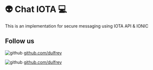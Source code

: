 # :alien: Chat IOTA :computer:

This is an implementation for secure messaging using  IOTA API & IONIC  

## Follow us

![github](http://i.imgur.com/0o48UoR.png (github icon with padding))
[github.com/dulfrey](https://github.com/dulfrey/)

![github](http://i.imgur.com/0o48UoR.png (github icon with padding))
[github.com/dulfrey](https://github.com/awakeelectronik)

